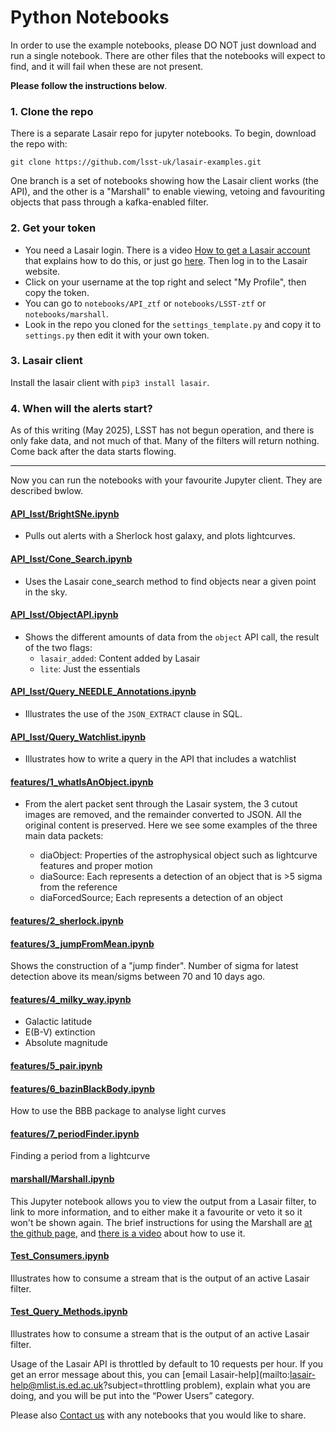 # Python Notebooks

In order to use the example notebooks, please DO NOT just download and run
a single notebook. There are other files that the notebooks will expect 
to find, and it will fail when these are not present.

**Please follow the instructions below**.

### 1. Clone the repo
There is a separate Lasair repo for jupyter notebooks. To begin, download the repo with:
```
git clone https://github.com/lsst-uk/lasair-examples.git
```
One branch is a set of notebooks showing how the Lasair client works 
(the API), and the other is a "Marshall" to enable viewing, 
vetoing and favouriting objects that pass through a kafka-enabled filter.

### 2. Get your token

* You need a Lasair login.  There is a video [How to get a Lasair 
account](https://www.youtube.com/watch?v=ekjl5DpLV_Q) that 
explains how to do this, or just go [here]({%lasairurl%}/register). 
Then log in to the Lasair website.
* Click on your username at the top right and select "My Profile", then copy the token.
* You can go to `notebooks/API_ztf` or `notebooks/LSST-ztf` or `notebooks/marshall`.
* Look in the repo you cloned for the `settings_template.py` and copy it to 
`settings.py` then edit it with your own token.

### 3. Lasair client
Install the lasair client with `pip3 install lasair`.

### 4. When will the alerts start?
As of this writing (May 2025), LSST has not begun operation, and there is only
fake data, and not much of that. Many of the filters will return nothing. 
Come back after the data starts flowing.

----
Now you can run the notebooks with your favourite Jupyter client. 
They are described bwlow.

#### [API_lsst/BrightSNe.ipynb](https://github.com/lsst-uk/lasair-examples/blob/main/notebooks/API_lsst/BrightSNe.ipynb)
* Pulls out alerts with a Sherlock host galaxy, and plots lightcurves.

#### [API_lsst/Cone_Search.ipynb](https://github.com/lsst-uk/lasair-examples/blob/main/notebooks/API_lsst/Cone_Search.ipynb)
* Uses the Lasair cone_search method to find objects near a given point in the sky.

#### [API_lsst/ObjectAPI.ipynb](https://github.com/lsst-uk/lasair-examples/blob/main/notebooks/API_lsst/ObjectAPI.ipynb)
* Shows the different amounts of data from the `object` API call, the result of the two flags:
    * `lasair_added`: Content added by Lasair
    * `lite`: Just the essentials

#### [API_lsst/Query_NEEDLE_Annotations.ipynb](https://github.com/lsst-uk/lasair-examples/blob/main/notebooks/API_lsst/Query_NEEDLE_Annotations.ipynb)
* Illustrates the use of the `JSON_EXTRACT` clause in SQL.

#### [API_lsst/Query_Watchlist.ipynb](https://github.com/lsst-uk/lasair-examples/blob/main/notebooks/API_lsst/Query_Watchlist.ipynb)
* Illustrates how to write a query in the API that includes a watchlist

#### [features/1_whatIsAnObject.ipynb](https://github.com/lsst-uk/lasair-examples/blob/main/notebooks/features/1_whatIsAnObject.ipynb)
* From the alert packet sent through the Lasair system,
the 3 cutout images are removed, and the remainder converted to JSON. 
All the original content is preserved. Here we see some examples of the three main data packets:

    * diaObject: Properties of the astrophysical object such as lightcurve features and proper motion
    * diaSource: Each represents a detection of an object that is >5 sigma from the reference
    * diaForcedSource; Each represents a detection of an object

#### [features/2_sherlock.ipynb](https://github.com/lsst-uk/lasair-examples/blob/main/notebooks/features/2_sherlock.ipynb)

#### [features/3_jumpFromMean.ipynb](https://github.com/lsst-uk/lasair-examples/blob/main/notebooks/features/3_jumpFromMean.ipynb)
Shows the construction of a "jump finder". Number of sigma for latest
detection above its mean/sigms between 70 and 10 days ago.

#### [features/4_milky_way.ipynb](https://github.com/lsst-uk/lasair-examples/blob/main/notebooks/features/4_milky_way.ipynb)
* Galactic latitude
* E(B-V) extinction
* Absolute magnitude

#### [features/5_pair.ipynb](https://github.com/lsst-uk/lasair-examples/blob/main/notebooks/features/5_pair.ipynb)

#### [features/6_bazinBlackBody.ipynb](https://github.com/lsst-uk/lasair-examples/blob/main/notebooks/features/6_bazinBlackBody.ipynb)
How to use the BBB package to analyse light curves

#### [features/7_periodFinder.ipynb](https://github.com/lsst-uk/lasair-examples/blob/main/notebooks/features/7_periodFinder.ipynb)
Finding a period from a lightcurve

#### [marshall/Marshall.ipynb](https://github.com/lsst-uk/lasair-examples/blob/main/notebooks/marshall/Marshall.ipynb)
This Jupyter notebook allows you to view the output from a Lasair filter, to link to more information, and to either make it a favourite or veto it so it won't be shown again.
The brief instructions for using the Marshall are [at the github page](https://github.com/lsst-uk/lasair-examples/tree/main/notebooks/marshall), and 
[there is a video](https://youtu.be/sgH5cQk-TDU) about how to use it.

#### [Test_Consumers.ipynb](https://github.com/lsst-uk/lasair-examples/blob/main/notebooks/Test_Consumers.ipynb)
Illustrates how to consume a stream that is the output of an active
Lasair filter.

#### [Test_Query_Methods.ipynb](https://github.com/lsst-uk/lasair-examples/blob/main/notebooks/Test_Query_Methods.ipynb)
Illustrates how to consume a stream that is the output of an active
Lasair filter.

Usage of the Lasair API is throttled by default to 10 requests per hour. If you get an error message about this, you can [email Lasair-help](mailto:lasair-help@mlist.is.ed.ac.uk?subject=throttling problem), explain what you are doing, and you will be put into the “Power Users” category. 

Please also [Contact us](mailto:lasair-help@mlist.is.ed.ac.uk?subject=Notebooks) with any notebooks that you would like to share.
